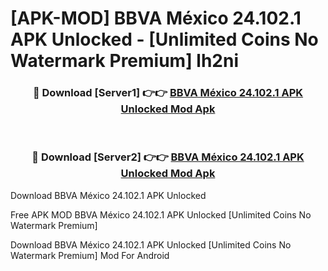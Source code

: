 # [APK-MOD] BBVA México 24.102.1 APK Unlocked - [Unlimited Coins No Watermark Premium] lh2ni



<div align="center">
<h3>🔴 Download [Server1] 👉👉 <a href="https://momento.my/?title=BBVA_México_24.102.1_APK_Unlocked">BBVA México 24.102.1 APK Unlocked Mod Apk</a></h3><br>

<h3>🔴 Download [Server2] 👉👉 <a href="https://momento.my/?title=BBVA_México_24.102.1_APK_Unlocked">BBVA México 24.102.1 APK Unlocked Mod Apk</a></h3>
</div>



Download BBVA México 24.102.1 APK Unlocked 

Free APK MOD BBVA México 24.102.1 APK Unlocked [Unlimited Coins No Watermark Premium]

Download BBVA México 24.102.1 APK Unlocked [Unlimited Coins No Watermark Premium] Mod For Android
